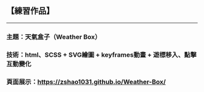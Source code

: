 ## 【練習作品】
***
### 主題：天氣盒子（Weather Box）
### 技術：html、SCSS + SVG繪圖 + keyframes動畫 + 遊標移入、點擊互動變化
### 頁面展示：<https://zshao1031.github.io/Weather-Box/>



